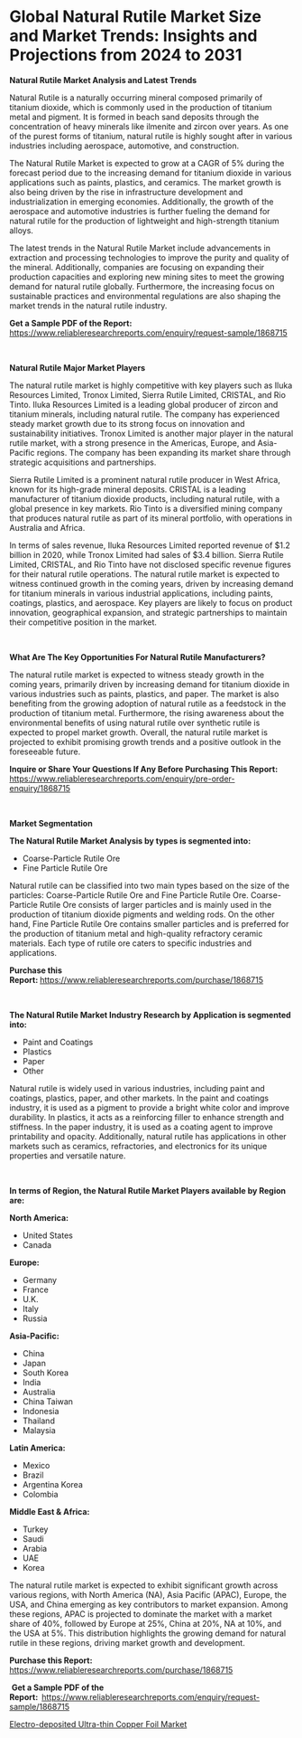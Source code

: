 <p><h1>Global Natural Rutile Market Size and Market Trends: Insights and Projections from 2024 to 2031</h1></p><p><strong>Natural Rutile Market Analysis and Latest Trends</strong></p>
<p><p>Natural Rutile is a naturally occurring mineral composed primarily of titanium dioxide, which is commonly used in the production of titanium metal and pigment. It is formed in beach sand deposits through the concentration of heavy minerals like ilmenite and zircon over years. As one of the purest forms of titanium, natural rutile is highly sought after in various industries including aerospace, automotive, and construction.</p><p>The Natural Rutile Market is expected to grow at a CAGR of 5% during the forecast period due to the increasing demand for titanium dioxide in various applications such as paints, plastics, and ceramics. The market growth is also being driven by the rise in infrastructure development and industrialization in emerging economies. Additionally, the growth of the aerospace and automotive industries is further fueling the demand for natural rutile for the production of lightweight and high-strength titanium alloys.</p><p>The latest trends in the Natural Rutile Market include advancements in extraction and processing technologies to improve the purity and quality of the mineral. Additionally, companies are focusing on expanding their production capacities and exploring new mining sites to meet the growing demand for natural rutile globally. Furthermore, the increasing focus on sustainable practices and environmental regulations are also shaping the market trends in the natural rutile industry.</p></p>
<p><strong>Get a Sample PDF of the Report:&nbsp;</strong> <a href="https://www.reliableresearchreports.com/enquiry/request-sample/1868715">https://www.reliableresearchreports.com/enquiry/request-sample/1868715</a></p>
<p>&nbsp;</p>
<p><strong>Natural Rutile Major Market Players</strong></p>
<p><p>The natural rutile market is highly competitive with key players such as Iluka Resources Limited, Tronox Limited, Sierra Rutile Limited, CRISTAL, and Rio Tinto. Iluka Resources Limited is a leading global producer of zircon and titanium minerals, including natural rutile. The company has experienced steady market growth due to its strong focus on innovation and sustainability initiatives. Tronox Limited is another major player in the natural rutile market, with a strong presence in the Americas, Europe, and Asia-Pacific regions. The company has been expanding its market share through strategic acquisitions and partnerships.</p><p>Sierra Rutile Limited is a prominent natural rutile producer in West Africa, known for its high-grade mineral deposits. CRISTAL is a leading manufacturer of titanium dioxide products, including natural rutile, with a global presence in key markets. Rio Tinto is a diversified mining company that produces natural rutile as part of its mineral portfolio, with operations in Australia and Africa.</p><p>In terms of sales revenue, Iluka Resources Limited reported revenue of $1.2 billion in 2020, while Tronox Limited had sales of $3.4 billion. Sierra Rutile Limited, CRISTAL, and Rio Tinto have not disclosed specific revenue figures for their natural rutile operations. The natural rutile market is expected to witness continued growth in the coming years, driven by increasing demand for titanium minerals in various industrial applications, including paints, coatings, plastics, and aerospace. Key players are likely to focus on product innovation, geographical expansion, and strategic partnerships to maintain their competitive position in the market.</p></p>
<p>&nbsp;</p>
<p><strong>What Are The Key Opportunities For Natural Rutile Manufacturers?</strong></p>
<p><p>The natural rutile market is expected to witness steady growth in the coming years, primarily driven by increasing demand for titanium dioxide in various industries such as paints, plastics, and paper. The market is also benefiting from the growing adoption of natural rutile as a feedstock in the production of titanium metal. Furthermore, the rising awareness about the environmental benefits of using natural rutile over synthetic rutile is expected to propel market growth. Overall, the natural rutile market is projected to exhibit promising growth trends and a positive outlook in the foreseeable future.</p></p>
<p><strong>Inquire or Share Your Questions If Any Before Purchasing This Report:</strong> <a href="https://www.reliableresearchreports.com/enquiry/pre-order-enquiry/1868715">https://www.reliableresearchreports.com/enquiry/pre-order-enquiry/1868715</a></p>
<p>&nbsp;</p>
<p><strong>Market Segmentation</strong></p>
<p><strong>The Natural Rutile Market Analysis by types is segmented into:</strong></p>
<p><ul><li>Coarse-Particle Rutile Ore</li><li>Fine Particle Rutile Ore</li></ul></p>
<p><p>Natural rutile can be classified into two main types based on the size of the particles: Coarse-Particle Rutile Ore and Fine Particle Rutile Ore. Coarse-Particle Rutile Ore consists of larger particles and is mainly used in the production of titanium dioxide pigments and welding rods. On the other hand, Fine Particle Rutile Ore contains smaller particles and is preferred for the production of titanium metal and high-quality refractory ceramic materials. Each type of rutile ore caters to specific industries and applications.</p></p>
<p><strong>Purchase this Report:&nbsp;</strong><a href="https://www.reliableresearchreports.com/purchase/1868715">https://www.reliableresearchreports.com/purchase/1868715</a></p>
<p>&nbsp;</p>
<p><strong>The Natural Rutile Market Industry Research by Application is segmented into:</strong></p>
<p><ul><li>Paint and Coatings</li><li>Plastics</li><li>Paper</li><li>Other</li></ul></p>
<p><p>Natural rutile is widely used in various industries, including paint and coatings, plastics, paper, and other markets. In the paint and coatings industry, it is used as a pigment to provide a bright white color and improve durability. In plastics, it acts as a reinforcing filler to enhance strength and stiffness. In the paper industry, it is used as a coating agent to improve printability and opacity. Additionally, natural rutile has applications in other markets such as ceramics, refractories, and electronics for its unique properties and versatile nature.</p></p>
<p>&nbsp;</p>
<p><strong>In terms of Region, the Natural Rutile Market Players available by Region are:</strong></p>
<p>
    <p> <strong> North America: </strong>
        <ul>
            <li>United States</li>
            <li>Canada</li>
        </ul>
        </p> 
    <p> <strong> Europe: </strong>
        <ul>
            <li>Germany</li>
            <li>France</li>
            <li>U.K.</li>
            <li>Italy</li>
            <li>Russia</li>
        </ul>
        </p> 
    <p> <strong> Asia-Pacific: </strong>
        <ul>
            <li>China</li>
            <li>Japan</li>
            <li>South Korea</li>
            <li>India</li>
            <li>Australia</li>
            <li>China Taiwan</li>
            <li>Indonesia</li>
            <li>Thailand</li>
            <li>Malaysia</li>
        </ul>
        </p> 
    <p> <strong> Latin America: </strong>
        <ul>
            <li>Mexico</li>
            <li>Brazil</li>
            <li>Argentina Korea</li>
            <li>Colombia</li>
        </ul>
        </p> 
    <p> <strong> Middle East & Africa: </strong>
        <ul>
            <li>Turkey</li>
            <li>Saudi</li>
            <li>Arabia</li>
            <li>UAE</li>
            <li>Korea</li>
        </ul>
    </p>
    </p>
<p><p>The natural rutile market is expected to exhibit significant growth across various regions, with North America (NA), Asia Pacific (APAC), Europe, the USA, and China emerging as key contributors to market expansion. Among these regions, APAC is projected to dominate the market with a market share of 40%, followed by Europe at 25%, China at 20%, NA at 10%, and the USA at 5%. This distribution highlights the growing demand for natural rutile in these regions, driving market growth and development.</p></p>
<p><strong>Purchase this Report: </strong><a href="https://www.reliableresearchreports.com/purchase/1868715">https://www.reliableresearchreports.com/purchase/1868715</a></p>
<p>&nbsp;<strong>Get a Sample PDF of the Report:&nbsp;&nbsp;</strong><a href="https://www.reliableresearchreports.com/enquiry/request-sample/1868715">https://www.reliableresearchreports.com/enquiry/request-sample/1868715</a></p>
<p><strong></strong></p>
<p><p><a href="https://gamy-alyssum-396.notion.site/Electro-deposited-Ultra-thin-Copper-Foil-Market-Dynamics-2024-2031-Also-about-Its-Market-Trends-Pr-52d3fd60d5dc42a19946fbc89a14e125">Electro-deposited Ultra-thin Copper Foil Market</a></p></p>